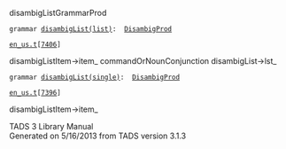 ---
---
<span class="title">disambigList</span><span class="type">GrammarProd</span>

`grammar `<span class="classExtLink">[`disambigList(list)`](../object/disambigList(list).html)</span>` :   `[`DisambigProd`](../object/DisambigProd.html)

[`en_us.t`](../file/en_us.t.html)`[`[`7406`](../source/en_us.t.html#7406)`]`

<div class="gramrule">

disambigListItem-\>item\_ commandOrNounConjunction
disambigList-\>lst\_  

</div>

`grammar `<span class="classExtLink">[`disambigList(single)`](../object/disambigList(single).html)</span>` :   `[`DisambigProd`](../object/DisambigProd.html)

[`en_us.t`](../file/en_us.t.html)`[`[`7396`](../source/en_us.t.html#7396)`]`

<div class="gramrule">

disambigListItem-\>item\_

</div>

<div class="ftr">

TADS 3 Library Manual  
Generated on 5/16/2013 from TADS version 3.1.3

</div>
